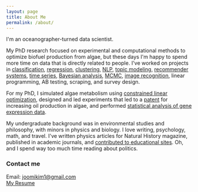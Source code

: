 ```yaml
---
layout: page
title: About Me
permalink: /about/
---
```


I'm an oceanographer-turned data scientist. 

My PhD research focused on experimental and computational methods to optimize biofuel production from algae, but these days I'm happy to spend more time on data that is directly related to people. I've worked on projects in [classification](https://joomik.github.io/waterpumps/), [regression](https://joomik.github.io/Housing/), [clustering](https://joomik.github.io/cluster/), [NLP](https://joomik.github.io/sentiment/), [topic modeling](http://partypoll.co/topics), [recommender systems](https://joomik.github.io/cluster/), [time series](https://joomik.github.io/robberies/), [Bayesian analysis](https://joomik.github.io/abtesting/), [MCMC](https://joomik.github.io/abtesting/), [image recognition](https://joomik.github.io/MNIST/), linear programming, AB testing, scraping, and survey design.

For my PhD, I simulated algae metabolism using [constrained linear optimization](http://onlinelibrary.wiley.com/doi/10.1111/tpj.13081/abstract), designed and led experiments that led to a [patent](http://patents.justia.com/patent/20140303386) for increasing oil production in algae, and performed [statistical analysis of gene expression data](https://joomik.github.io/geneExp/). 

My undergraduate background was in environmental studies and philosophy, with minors in physics and biology. I love writing, psychology, math, and travel.  I've written physics articles for Natural History magazine, published in academic journals, and [contributed to educational sites](https://ivyed.net/engaging-girls-in-stem/). Oh, and I spend way too much time reading about politics. 


### Contact me
Email: [joomikim1@gmail.com](mailto:joomikim1@gmail.com)  
[My Resume](https://www.docdroid.net/RYdFMa6/joomi-kim-resume.pdf.html)  
